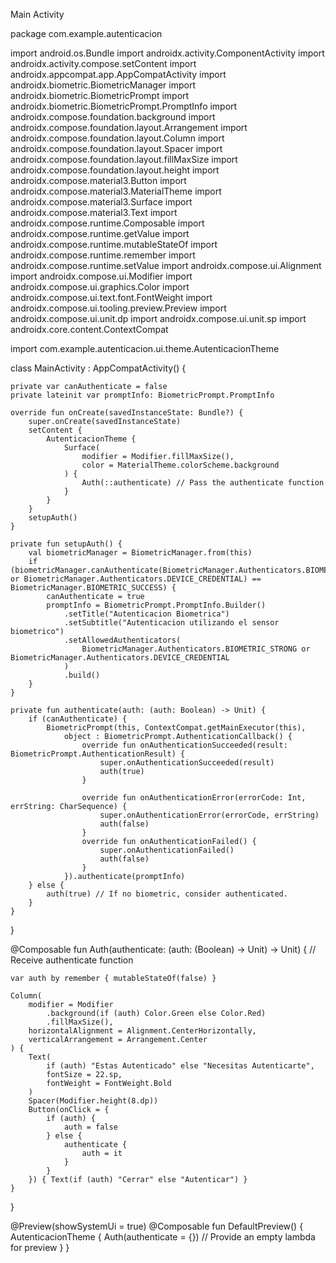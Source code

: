 Main Activity

package com.example.autenticacion

import android.os.Bundle
import androidx.activity.ComponentActivity
import androidx.activity.compose.setContent
import androidx.appcompat.app.AppCompatActivity
import androidx.biometric.BiometricManager
import androidx.biometric.BiometricPrompt
import androidx.biometric.BiometricPrompt.PromptInfo
import androidx.compose.foundation.background
import androidx.compose.foundation.layout.Arrangement
import androidx.compose.foundation.layout.Column
import androidx.compose.foundation.layout.Spacer
import androidx.compose.foundation.layout.fillMaxSize
import androidx.compose.foundation.layout.height
import androidx.compose.material3.Button
import androidx.compose.material3.MaterialTheme
import androidx.compose.material3.Surface
import androidx.compose.material3.Text
import androidx.compose.runtime.Composable
import androidx.compose.runtime.getValue
import androidx.compose.runtime.mutableStateOf
import androidx.compose.runtime.remember
import androidx.compose.runtime.setValue
import androidx.compose.ui.Alignment
import androidx.compose.ui.Modifier
import androidx.compose.ui.graphics.Color
import androidx.compose.ui.text.font.FontWeight
import androidx.compose.ui.tooling.preview.Preview
import androidx.compose.ui.unit.dp
import androidx.compose.ui.unit.sp
import androidx.core.content.ContextCompat

import com.example.autenticacion.ui.theme.AutenticacionTheme

class MainActivity : AppCompatActivity() {

    private var canAuthenticate = false
    private lateinit var promptInfo: BiometricPrompt.PromptInfo

    override fun onCreate(savedInstanceState: Bundle?) {
        super.onCreate(savedInstanceState)
        setContent {
            AutenticacionTheme {
                Surface(
                    modifier = Modifier.fillMaxSize(),
                    color = MaterialTheme.colorScheme.background
                ) {
                    Auth(::authenticate) // Pass the authenticate function
                }
            }
        }
        setupAuth()
    }

    private fun setupAuth() {
        val biometricManager = BiometricManager.from(this)
        if (biometricManager.canAuthenticate(BiometricManager.Authenticators.BIOMETRIC_STRONG or BiometricManager.Authenticators.DEVICE_CREDENTIAL) == BiometricManager.BIOMETRIC_SUCCESS) {
            canAuthenticate = true
            promptInfo = BiometricPrompt.PromptInfo.Builder()
                .setTitle("Autenticacion Biometrica")
                .setSubtitle("Autenticacion utilizando el sensor biometrico")
                .setAllowedAuthenticators(
                    BiometricManager.Authenticators.BIOMETRIC_STRONG or BiometricManager.Authenticators.DEVICE_CREDENTIAL
                )
                .build()
        }
    }

    private fun authenticate(auth: (auth: Boolean) -> Unit) {
        if (canAuthenticate) {
            BiometricPrompt(this, ContextCompat.getMainExecutor(this),
                object : BiometricPrompt.AuthenticationCallback() {
                    override fun onAuthenticationSucceeded(result: BiometricPrompt.AuthenticationResult) {
                        super.onAuthenticationSucceeded(result)
                        auth(true)
                    }

                    override fun onAuthenticationError(errorCode: Int, errString: CharSequence) {
                        super.onAuthenticationError(errorCode, errString)
                        auth(false)
                    }
                    override fun onAuthenticationFailed() {
                        super.onAuthenticationFailed()
                        auth(false)
                    }
                }).authenticate(promptInfo)
        } else {
            auth(true) // If no biometric, consider authenticated.
        }
    }
}

@Composable
fun Auth(authenticate: (auth: (Boolean) -> Unit) -> Unit) { // Receive authenticate function

    var auth by remember { mutableStateOf(false) }

    Column(
        modifier = Modifier
            .background(if (auth) Color.Green else Color.Red)
            .fillMaxSize(),
        horizontalAlignment = Alignment.CenterHorizontally,
        verticalArrangement = Arrangement.Center
    ) {
        Text(
            if (auth) "Estas Autenticado" else "Necesitas Autenticarte",
            fontSize = 22.sp,
            fontWeight = FontWeight.Bold
        )
        Spacer(Modifier.height(8.dp))
        Button(onClick = {
            if (auth) {
                auth = false
            } else {
                authenticate {
                    auth = it
                }
            }
        }) { Text(if (auth) "Cerrar" else "Autenticar") }
    }
}

@Preview(showSystemUi = true)
@Composable
fun DefaultPreview() {
    AutenticacionTheme {
        Auth(authenticate = {}) // Provide an empty lambda for preview
    }
}


